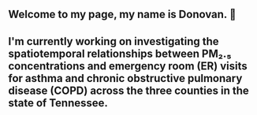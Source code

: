 ## Welcome to my page, my name is Donovan. 👋


## I'm currently working on investigating the spatiotemporal relationships between PM₂.₅ concentrations and emergency room (ER) visits for asthma and chronic obstructive pulmonary disease (COPD) across the three counties in the state of Tennessee.

##
<!--
**dbanks2006/dbanks2006** is a ✨ _special_ ✨ repository because its `README.md` (this file) appears on your GitHub profile.

Here are some ideas to get you started:

🔭
- 🌱 I’m currently learning ...
- 👯 I’m looking to collaborate on ...
- 🤔 I’m looking for help with ...
- 💬 Ask me about ...
- 📫 How to reach me: ...
- 😄 Pronouns: ...
- ⚡ Fun fact: ...
-->
